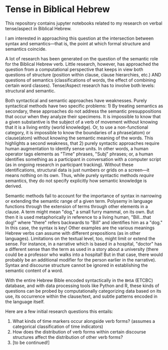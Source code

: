 # Tense in Biblical Hebrew 

This repository contains jupyter notebooks related to my research on verbal tense/aspect in Biblical Hebrew. 

I am interested in approaching this question at the intersection between syntax and semantics—that is, the point at which formal structure and semantics coincide.

A lot of research has been generated on the question of the semantic role for the Biblical Hebrew verb. Little research, however, has approached the question from a computational perspective that keeps in view both questions of structure (position within clause, clause hierarchies, etc.) AND questions of semantics (classifications of words, the effect of combining certain word classes). Tense/Aspect research has to involve both levels: structural and semantic. 

Both syntactical and semantic approaches have weaknesses. Purely syntactical methods have two specific problems: 1) By treating semantics as secondary, these approaches do not address the semantic presuppositions that occur when they analyze their specimens. It is impossible to know that a given substantive is the subject of a verb of movement without knowing that it is a living entity (world knowledge). Or, to use a non-functional category, it is impossible to know the boundaries of a phrase(atom) or clause(atom) without knowing the semantic meaning of the words. This highlights a second weakness, that 2) purely syntactic approaches require human augmentation to identify sense units. In other words, a human operator tags elements as "Time" phrases, "Subj" phrases; or, a human identifies something as a participant in conversation with a computer script (as in ongoing research in participant tracking). Without these identifications, structural data is just numbers or grids on a screen—it means nothing on its own. Thus, while purely syntactic methods *require* semantics, they do not specify explicitly how semantic knowledge is derived.

Semantic methods fail to account for the importance of syntax in narrowing or extending the semantic range of a given term. Polysemy in language functions through the extension of terms through other elements in a clause. A term might mean "dog," a small furry mammal, on its own. But then it is used metaphorically in reference to a living human, "Bill...that dog!" where "there" refers backwards to "Bill" and identifies him as a "dog." In this case, the syntax is key! Other examples are the various meanings Hebrew verbs can assume with different prepositions (as in other languages). Limitations on the textual level, too, might limit or extend the sense. For instance, in a narrative which is based in a hospital, "doctor" has a different sense than the term as used in a story about a university (there could be a professor who walks into a hospital! But in that case, there would probably be an additional modifier for the person earlier in the narrative). Syntax and discourse structure cannot be ignored in establishing the semantic content of a word.

With the entire Hebrew Bible encoded syntactically in the `BHSA` (ETCBC) database, and with data processing tools like Python and R, these kinds of questions can be probed by computationally categorizing data based on its use, its occurrence within the clause/text, and subtle patterns encoded in the language itself.  

Here are a few initial research questions this entails:<br>
1. What kinds of time markers occur alongside verb forms? (assumes a categorical classification of time indicators)
2. How does the distribution of verb forms within certain discourse structures affect the distribution of other verb forms?
3. [to be continued!] 
